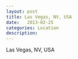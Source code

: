 ```yaml
---
layout: post
title: Las Vegas, NV, USA
date:   2013-02-25
categories: Location
description: 
---
```


Las Vegas, NV, USA